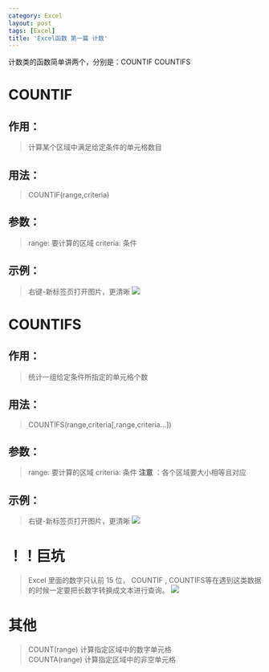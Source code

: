```yaml
---
category: Excel
layout: post
tags: [Excel]
title: 'Excel函数 第一篇 计数'
---
```

计数类的函数简单讲两个，分别是：COUNTIF COUNTIFS

# COUNTIF

## 作用：

> 计算某个区域中满足给定条件的单元格数目

## 用法：

> COUNTIF(range,criteria)

## 参数：

> range: 要计算的区域
> criteria: 条件

## 示例：

> 右键-新标签页打开图片，更清晰
![](http://ww1.sinaimg.cn/large/006r5hvWgy1ft3gs1w74uj30pm08p74s.jpg)

# COUNTIFS

## 作用：

> 统计一组给定条件所指定的单元格个数

## 用法：

> COUNTIFS(range,criteria[,range,criteria...])

## 参数：

> range: 要计算的区域
> criteria: 条件
> **注意** ：各个区域要大小相等且对应

## 示例：

> 右键-新标签页打开图片，更清晰
![](http://ww1.sinaimg.cn/large/006r5hvWgy1ft3h9ifq7mj30te0drac4.jpg)

# ！！巨坑
> Excel 里面的数字只认前 15 位， COUNTIF , COUNTIFS等在遇到这类数据的时候一定要把长数字转换成文本进行查询。
![](http://ww1.sinaimg.cn/large/006yaRPsgy1ft4u1esjmtj30f703rq2x.jpg)

# 其他

> COUNT(range)    计算指定区域中的数字单元格  
> COUNTA(range)    计算指定区域中的非空单元格
